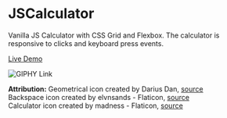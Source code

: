 # JSCalculator

Vanilla JS Calculator with CSS Grid and Flexbox. The calculator is responsive to clicks and keyboard press events.

[Live Demo](https://andrealeah.github.io/JSCalculator/)

![GIPHY Link](https://media.giphy.com/media/fwmNMhzauSpBdoFMTa/giphy.gif)

**Attribution:**
Geometrical icon created by Darius Dan, [source](https://www.flaticon.com/free-icons/geometrical)  
Backspace icon created by elvnsands - Flaticon, [source](https://www.flaticon.com/free-icons/backspace)  
Calculator icon created by madness - Flaticon, [source](https://www.flaticon.com/free-icons/calculator)  
